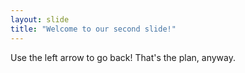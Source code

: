 ```yaml
---
layout: slide
title: "Welcome to our second slide!"
---
```

Use the left arrow to go back! That's the plan, anyway.
